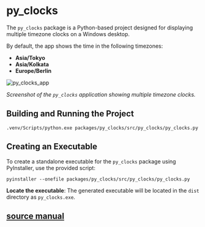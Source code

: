 # py_clocks

The `py_clocks` package is a Python-based project designed for displaying multiple timezone clocks on a Windows desktop.

By default, the app shows the time in the following timezones:
  - **Asia/Tokyo**
  - **Asia/Kolkata**
  - **Europe/Berlin**

![py_clocks_app](./images/py_clocks_app.png)

*Screenshot of the `py_clocks` application showing multiple timezone clocks.*

## Building and Running the Project

```.venv/Scripts/python.exe packages/py_clocks/src/py_clocks/py_clocks.py```

## Creating an Executable

To create a standalone executable for the `py_clocks` package using PyInstaller, use the provided script:

```pyinstaller --onefile packages/py_clocks/src/py_clocks/py_clocks.py```

**Locate the executable**: The generated executable will be located in the `dist` directory as `py_clocks.exe`.

## [source manual](https://chaitu-ycr.github.io/automotive-test-kit/packages/py_clocks/#source-manual)
